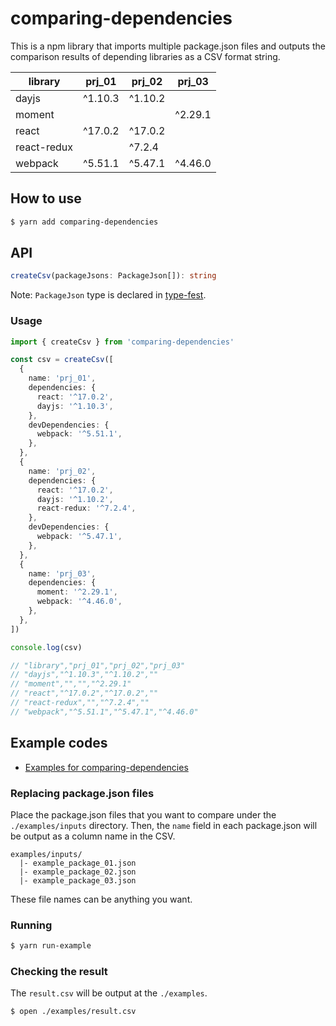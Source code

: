 # comparing-dependencies

This is a npm library that imports multiple package.json files and outputs the comparison results of depending libraries as a CSV format string.

| library     | prj_01  | prj_02  | prj_03  |
| ----------- | ------- | ------- | ------- |
| dayjs       | ^1.10.3 | ^1.10.2 |         |
| moment      |         |         | ^2.29.1 |
| react       | ^17.0.2 | ^17.0.2 |         |
| react-redux |         | ^7.2.4  |         |
| webpack     | ^5.51.1 | ^5.47.1 | ^4.46.0 |

## How to use

```sh
$ yarn add comparing-dependencies
```

## API

```ts
createCsv(packageJsons: PackageJson[]): string
```

Note: `PackageJson` type is declared in [type-fest](https://github.com/sindresorhus/type-fest).

### Usage

```ts
import { createCsv } from 'comparing-dependencies'

const csv = createCsv([
  {
    name: 'prj_01',
    dependencies: {
      react: '^17.0.2',
      dayjs: '^1.10.3',
    },
    devDependencies: {
      webpack: '^5.51.1',
    },
  },
  {
    name: 'prj_02',
    dependencies: {
      react: '^17.0.2',
      dayjs: '^1.10.2',
      react-redux: '^7.2.4',
    },
    devDependencies: {
      webpack: '^5.47.1',
    },
  },
  {
    name: 'prj_03',
    dependencies: {
      moment: '^2.29.1',
      webpack: '^4.46.0',
    },
  },
])

console.log(csv)

// "library","prj_01","prj_02","prj_03"
// "dayjs","^1.10.3","^1.10.2",""
// "moment","","","^2.29.1"
// "react","^17.0.2","^17.0.2",""
// "react-redux","","^7.2.4",""
// "webpack","^5.51.1","^5.47.1","^4.46.0"
```

## Example codes

- [Examples for comparing-dependencies](./examples)

### Replacing package.json files

Place the package.json files that you want to compare under the `./examples/inputs` directory. Then, the `name` field in each package.json will be output as a column name in the CSV.

```
examples/inputs/
  |- example_package_01.json
  |- example_package_02.json
  |- example_package_03.json
```

These file names can be anything you want.

### Running

```sh
$ yarn run-example
```

### Checking the result

The `result.csv` will be output at the `./examples`.

```sh
$ open ./examples/result.csv
```
